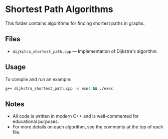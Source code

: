 # Shortest Path Algorithms

This folder contains algorithms for finding shortest paths in graphs.

## Files

- `dijkstra_shortest_path.cpp` — Implementation of Dijkstra's algorithm.

## Usage

To compile and run an example:

```bash
g++ dijkstra_shortest_path.cpp -o exec && ./exec
```

## Notes

- All code is written in modern C++ and is well-commented for educational purposes.
- For more details on each algorithm, see the comments at the top of each file.
